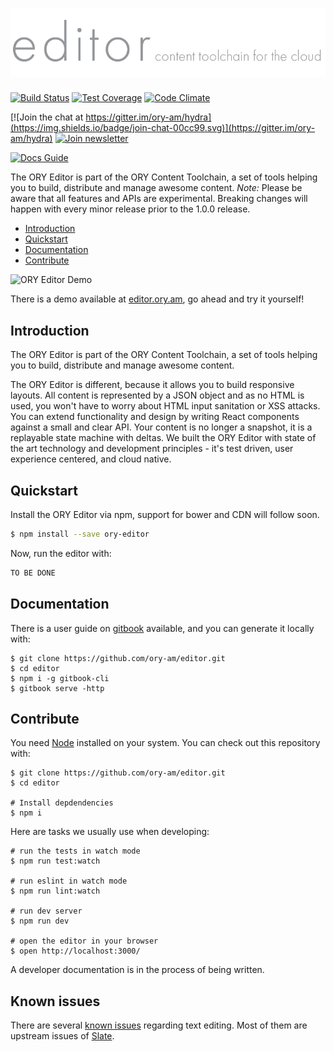 # ![ORY Editor](logo.png)

[![Build Status](https://travis-ci.org/ory-am/editor.svg)](https://travis-ci.org/ory-am/editor)
[![Test Coverage](https://codeclimate.com/github/ory-am/editor/badges/coverage.svg)](https://codeclimate.com/github/ory-am/editor/coverage)
[![Code Climate](https://codeclimate.com/github/ory-am/editor/badges/gpa.svg)](https://codeclimate.com/github/ory-am/editor) 
 
[![Join the chat at https://gitter.im/ory-am/hydra](https://img.shields.io/badge/join-chat-00cc99.svg)](https://gitter.im/ory-am/hydra)
[![Join newsletter](https://img.shields.io/badge/join-newsletter-00cc99.svg)](http://eepurl.com/bKT3N9)

[![Docs Guide](https://img.shields.io/badge/docs-guide-blue.svg)](https://ory-am.gitbooks.io/ory-editor/content/)
 
The ORY Editor is part of the ORY Content Toolchain, a set of tools helping you to build, distribute and manage awesome content.
*Note:* Please be aware that all features and APIs are experimental. Breaking changes will happen with every minor release
prior to the 1.0.0 release.

<!-- START doctoc generated TOC please keep comment here to allow auto update -->
<!-- DON'T EDIT THIS SECTION, INSTEAD RE-RUN doctoc TO UPDATE -->

- [Introduction](#introduction)
- [Quickstart](#quickstart)
- [Documentation](#documentation)
- [Contribute](#contribute)

<!-- END doctoc generated TOC please keep comment here to allow auto update -->

![ORY Editor Demo](https://storage.googleapis.com/ory.am/inline-edit-md.gif)

There is a demo available at [editor.ory.am](http://editor.ory.am/), go ahead and try it yourself!

## Introduction

The ORY Editor is part of the ORY Content Toolchain, a set of tools helping you to build, distribute and manage awesome content.
 
The ORY Editor is different, because it allows you to build responsive layouts. All content is represented by
a JSON object and as no HTML is used, you won't have to worry about HTML input sanitation or
XSS attacks. You can extend functionality and design by writing React components against a small and clear API. Your content
is no longer a snapshot, it is a replayable state machine with deltas. We built the ORY Editor with state of the art
technology and development principles - it's test driven, user experience centered, and cloud native.

## Quickstart

Install the ORY Editor via npm, support for bower and CDN will follow soon.

```sh
$ npm install --save ory-editor
```

Now, run the editor with:

```js
TO BE DONE
```

## Documentation

There is a user guide on [gitbook](https://ory-am.gitbooks.io/ory-editor/content/) available, and you can generate it locally with:

```
$ git clone https://github.com/ory-am/editor.git
$ cd editor
$ npm i -g gitbook-cli
$ gitbook serve -http
```

## Contribute

You need [Node](https://nodejs.org) installed on your system. You can check out this repository with:

```
$ git clone https://github.com/ory-am/editor.git
$ cd editor

# Install depdendencies
$ npm i
```

Here are tasks we usually use when developing:

```
# run the tests in watch mode
$ npm run test:watch 

# run eslint in watch mode
$ npm run lint:watch

# run dev server
$ npm run dev

# open the editor in your browser
$ open http://localhost:3000/
```

A developer documentation is in the process of being written.

## Known issues

There are several [known issues](https://github.com/ory-am/editor/issues?q=is%3Aopen+is%3Aissue+label%3Abug)
regarding text editing. Most of them are upstream issues of [Slate](https://github.com/ianstormtaylor/slate).
